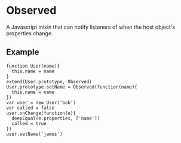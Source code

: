 Observed
========

A Javascript mixin that can notify listeners of when the host object's properties change.

Example
-------

    function User(name){
      this.name = name
    }
    extend(User.prototype, Observed)
    User.prototype.setName = Observed(function(name){
      this.name = name
    })
    var user = new User('bob')
    var called = false
    user.onChange(function(e){
      deepEqual(e.properties, ['name'])
      called = true
    })
    user.setName('james')